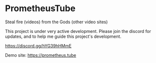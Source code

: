 # PrometheusTube
Steal fire (videos) from the Gods (other video sites)

This project is under very active development. Please join the discord for updates, and to help me guide this project's development.

https://discord.gg/hYG39hHMmE

Demo site: https://prometheus.tube
